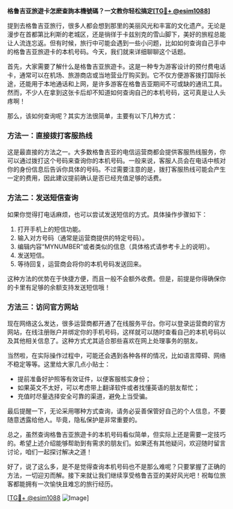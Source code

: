 **格鲁吉亚旅遊卡怎麽查詢本機號碼？一文教你轻松搞定[[TG💪+ @esim1088](https://t.me/s/esim1088)]**

提到去格鲁吉亚旅行，很多人都会想到那里的美丽风光和丰富的文化遗产。无论是漫步在首都第比利斯的老城区，还是徜徉于卡兹别克的雪山脚下，美好的旅程总能让人流连忘返。但有时候，旅行中可能会遇到一些小问题，比如如何查询自己手中的格鲁吉亚旅遊卡的本机号码。今天，我们就来详细聊聊这个话题。

首先，大家需要了解什么是格鲁吉亚旅遊卡。这是一种专为游客设计的预付费电话卡，通常可以在机场、旅游商店或当地营业厅购买到。它不仅方便游客拨打国际长途，还能用于本地通话和上网，是许多游客在格鲁吉亚期间不可或缺的通讯工具。然而，不少人在拿到这张卡后却不知道如何查询自己的本机号码，这可真是让人头疼啊！

那么，该如何查询呢？其实方法很简单，主要有以下几种方式：

### 方法一：直接拨打客服热线
这是最直接的方法之一。大多数格鲁吉亚的电信运营商都会提供客服热线服务，你可以通过拨打这个号码来查询你的本机号码。一般来说，客服人员会在电话中核对你的身份信息后告诉你具体的号码。不过需要注意的是，拨打客服热线可能会产生一定的费用，因此建议提前确认是否已经充值足够的话费。

### 方法二：发送短信查询
如果你觉得打电话麻烦，也可以尝试发送短信的方式。具体操作步骤如下：
1. 打开手机上的短信功能。
2. 输入对方号码（通常是运营商提供的特定号码）。
3. 编辑内容“MYNUMBER”或者类似的信息（具体格式请参考卡上的说明）。
4. 发送短信。
5. 等待回复，运营商会将你的本机号码发送回来。

这种方法的优势在于快捷方便，而且一般不会额外收费。但是，前提是你得确保你的卡里有足够的余额支持发送短信哦！

### 方法三：访问官方网站
现在网络这么发达，很多运营商都开通了在线服务平台。你可以登录运营商的官方网站，在线注册账户并绑定你的手机号码，这样就可以随时查看自己的本机号码以及其他相关信息了。这种方式尤其适合那些喜欢在网上处理事务的朋友。

当然啦，在实际操作过程中，可能还会遇到各种各样的情况，比如语言障碍、网络不稳定等等。这里给大家几点小贴士：
- 提前准备好护照等有效证件，以便客服核实身份；
- 如果英文不太好，可以考虑带上翻译软件或者找懂英语的朋友帮忙；
- 充值时尽量选择安全可靠的渠道，避免上当受骗。

最后提醒一下，无论采用哪种方式查询，请务必妥善保管好自己的个人信息，不要随意透露给他人。毕竟，隐私保护是非常重要的。

总之，虽然查询格鲁吉亚旅遊卡的本机号码看似简单，但实际上还是需要一定技巧的。希望上述介绍能够帮助到有需求的朋友们。如果还有其他疑问，欢迎随时留言讨论，咱们一起探讨解决之道！

好了，说了这么多，是不是觉得查询本机号码也不是那么难呢？只要掌握了正确的方法，一切迎刃而解。接下来就让我们继续享受格鲁吉亚的美好风光吧！祝每位旅客都能拥有一次愉快且难忘的旅行经历。

[[TG💪+ @esim1088](https://t.me/s/esim1088) ![Image](https://i.postimg.cc/4NQfJmqS/Snipaste-2025-05-13-00-14-12.png)]